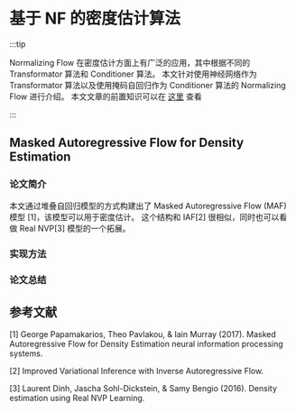 # 基于 NF 的密度估计算法

:::tip

Normalizing Flow 在密度估计方面上有广泛的应用，其中根据不同的 Transformator 算法和 Conditioner 算法。 本文针对使用神经网络作为 Transformator 算法以及使用掩码自回归作为 Conditioner 算法的 Normalizing Flow 进行介绍。 本文文章的前置知识可以在 [这里](https://space.keter.top/docs/deep_learning/%E8%A7%86%E8%A7%89%E5%BC%82%E5%B8%B8%E6%A3%80%E6%B5%8B/%E5%9F%BA%E4%BA%8EFlow%E7%9A%84%E5%BC%82%E5%B8%B8%E6%A3%80%E6%B5%8B/NF%E7%BB%BC%E8%BF%B0#%E5%90%84%E7%A7%8D-conditioner-c-%E7%9A%84%E5%AE%9E%E7%8E%B0) 查看

:::


## Masked Autoregressive Flow for Density Estimation

### 论文简介

本文通过堆叠自回归模型的方式构建出了 Masked Autoregressive Flow (MAF) 模型 [1]，该模型可以用于密度估计。 这个结构和 IAF[2] 很相似，同时也可以看做 Real NVP[3] 模型的一个拓展。 

### 实现方法

### 论文总结




## 参考文献

[1] George Papamakarios, Theo Pavlakou, & Iain Murray (2017). Masked Autoregressive Flow for Density Estimation neural information processing systems.

[2] Improved Variational Inference with Inverse Autoregressive Flow.

[3] Laurent Dinh, Jascha Sohl-Dickstein, & Samy Bengio (2016). Density estimation using Real NVP Learning.


